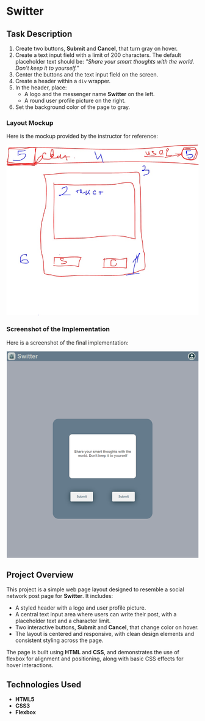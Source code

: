 # Switter

## Task Description

1. Create two buttons, **Submit** and **Cancel**, that turn gray on hover.
2. Create a text input field with a limit of 200 characters. The default placeholder text should be: _"Share your smart thoughts with the world. Don't keep it to yourself."_
3. Center the buttons and the text input field on the screen.
4. Create a header within a `div` wrapper.
5. In the header, place:
   - A logo and the messenger name **Switter** on the left.
   - A round user profile picture on the right.
6. Set the background color of the page to gray.

### Layout Mockup

Here is the mockup provided by the instructor for reference:

![Instructor Mockup](screenshots/mockup.jpg)

### Screenshot of the Implementation

Here is a screenshot of the final implementation:

![Final Implementation](screenshots/screenshot.png)

## Project Overview
This project is a simple web page layout designed to resemble a social network post page for **Switter**. It includes:

- A styled header with a logo and user profile picture.
- A central text input area where users can write their post, with a placeholder text and a character limit.
- Two interactive buttons, **Submit** and **Cancel**, that change color on hover.
- The layout is centered and responsive, with clean design elements and consistent styling across the page.

The page is built using **HTML** and **CSS**, and demonstrates the use of flexbox for alignment and positioning, along with basic CSS effects for hover interactions.

## Technologies Used

- **HTML5**
- **CSS3**
- **Flexbox**
